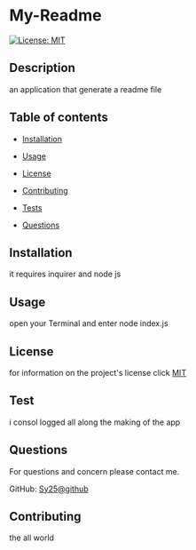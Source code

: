 
# My-Readme

[![License: MIT](https://img.shields.io/badge/License-MIT-yellow.svg)](https://opensource.org/licenses/MIT)

## Description

an application that generate a readme file

## Table of contents

* [Installation](#installation)

* [Usage](#usage)

* [License](#license)

* [Contributing](#contributing)

* [Tests](#test)

* [Questions](#questions)

## Installation

it requires inquirer and node js

## Usage

open your Terminal and enter node index.js

## License

for information on the project's license click  [MIT](https://opensource.org/licenses/MIT)

## Test

i consol logged all along the making of the app

## Questions

For questions and concern please contact me.

GitHub: [Sy25@github](https://github.com/Sy25)


## Contributing

the all world

